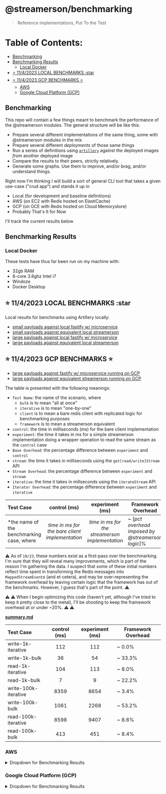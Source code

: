 # @streamerson/benchmarking

> Reference implementations, Put To the Test

# Table of Contents:

<!-- START doctoc generated TOC please keep comment here to allow auto update -->
<!-- DON'T EDIT THIS SECTION, INSTEAD RE-RUN doctoc TO UPDATE -->

- [Benchmarking](#benchmarking)
- [Benchmarking Results](#benchmarking-results)
  - [Local Docker](#local-docker)
- [:star: 11/4/2023 LOCAL BENCHMARKS :star](#star-1142023-local-benchmarks-star)
- [:star: 11/4/2023 GCP BENCHMARKS :star:](#star-1142023-gcp-benchmarks-star)
  - [AWS](#aws)
  - [Google Cloud Platform (GCP)](#google-cloud-platform-gcp)

<!-- END doctoc generated TOC please keep comment here to allow auto update -->

## Benchmarking

This repo will contain a few things meant to benchmark the performance of the @streamerson modules. The general
structure will be like this:

- Prepare several different implementations of the same thing, some with @streamerson modules in the mix
- Prepare several different _deployments_ of those same things
- Run a series of definitions using [`artillery`](https://artillery.io/) against the deployed images _from_ another deployed
  image
- Compare the results to their peers, strictly relatively.
- Generate some graphs. Use them to improve, and/or brag, and/or understand things.

Right now I'm thinking I will build a sort of general CLI tool that takes a given use-case ("crud app") and stands it up
in

- Local (for development and baseline definitions)
- AWS (on EC2 with Redis hosted on ElastiCache)
- GCP (on GCE with Redis hosted on Cloud Memorystore)
- Probably That's It for Now

I'll track the current results below

## Benchmarking Results

### Local Docker

These tests have thus far been run on my machine with:
- 32gb RAM
- 8-core 3.8ghz Intel i7
- Windoze
- Docker Desktop

## :star: 11/4/2023 LOCAL BENCHMARKS :star

Local results for benchmarks using Artillery locally:
- [small payloads against local fastify w/ microservice](https://htmlpreview.github.io/?https://github.com/oliver-io/streamerson/blob/main/packages/benchmarking/_reports/loadtest/fastify-small-report.html)
- [small payloads against equivalent local streamerson](https://htmlpreview.github.io/?https://github.com/oliver-io/streamerson/blob/main/packages/benchmarking/_reports/loadtest/streamerson-small-report.html)
- [large payloads against local fastify w/ microservice](https://htmlpreview.github.io/?https://github.com/oliver-io/streamerson/blob/main/packages/benchmarking/_reports/loadtest/fastify-large-report.html)
- [large payloads against equivalent local streamerson](https://htmlpreview.github.io/?https://github.com/oliver-io/streamerson/blob/main/packages/benchmarking/_reports/loadtest/streamerson-large-report.html)

## :star: 11/4/2023 GCP BENCHMARKS :star:
- [large payloads against fastify w/ microservice running on GCP](https://htmlpreview.github.io/?https://github.com/oliver-io/streamerson/blob/main/packages/benchmarking/_reports/gcp/fastify-large-report.html)
- [large payloads against equivalent streamerson running on GCP](https://htmlpreview.github.io/?https://github.com/oliver-io/streamerson/blob/main/packages/benchmarking/_reports/gcp/streamerson-large-report.html)


The table is presented with the following meanings:

 - `Test Name`: the name of the scenario, where
   - `bulk` is to mean "all at once"
   - `iterative` is to mean "one-by-one"
   - `client` is to mean a bare redis client with replicated logic for benchmarking purposes
   - `framework` is to mean a streamerson equivalent
 - `control`: the time in milliseconds (ms) for the bare client implementation
 - `experiment`: the time it takes in ms for a simple streamerson implementation doing a wrapper operation to read the same stream as the `control` case
 - `Base Overhead`: the percentage difference between `experiment` and `control`
 - `stream`: the time it takes in milliseconds using the `get[read/write]Stream` API
 - `Stream Overhead`: the percentage difference between `experiment` and `stream`
 - `iterative`: the time it takes in millseconds using the `iterateStream` API
 - `Iterator Overhead`: the percentage difference between `experiment` and `iterative`


| Test Case                                                                                                                                                                                                                                                                    |                **control** (ms)                 |               **experiment** (ms)               | Framework<br/>Overhead                            |
|:-----------------------------------------------------------------------------------------------------------------------------------------------------------------------------------------------------------------------------------------------------------------------------|:-----------------------------------------------:|:-----------------------------------------------:|---------------------------------------------------|
| *the name of the benchmarking case, where <br/> | *time in ms for the bare client implementation* | *time in ms for the streamerson implementation* | ~ [*pct overhead imposed by @streamerson logic*]% |

:warning: As of `10/23`, these numbers exist as a first-pass over the benchmarking.  I'm sure that they will reveal many improvements, which is part of the reason I'm gathering the data.  I suspect that some of these initial numbers reflect time spent in transforming the Redis messages into `MappedStreamEvent`s (and et cetera), and may be over-representing the framework overhead by leaving certain logic that the framework has out of the benchmarks.  However, I guess that's part of the point. :warning:

:warning: :warning: When I begin optimizing this code (haven't yet, although I've tried to keep it pretty close to the metal), I'll be shooting to keep the framework overhead at or under ~20%.  :warning: :warning:

[//]: # (<details>)

[//]: # (<summary>)

[//]: # (  Dropdown for Benchmarking Results)

[//]: # (</summary>)

<!-- BEGIN-CODE: ./_reports/summary.md -->
[**summary.md**](./_reports/summary.md)

| Test Case            | **control** (ms) | **experiment** (ms) | Framework Overhead |
| :------------------- | :--------------: | :-----------------: | ------------------ |
| write-1k-iterative   |       112        |         112         | ~ 0.0%             |
| write-1k-bulk        |        36        |         54          | ~ 33.3%            |
| read-1k-iterative    |       104        |         113         | ~ 8.0%             |
| read-1k-bulk         |        7         |          9          | ~ 22.2%            |
| write-100k-iterative |       8359       |        8654         | ~ 3.4%             |
| write-100k-bulk      |       1061       |        2268         | ~ 53.2%            |
| read-100k-iterative  |       8598       |        9407         | ~ 8.6%             |
| read-100k-bulk       |       413        |         451         | ~ 8.4%             |

<!-- END-CODE: ./_reports/summary.md -->

[//]: # (</details>)

### AWS

<details>
<summary>
  Dropdown for Benchmarking Results
</summary>

```
N/A
```

</details>


### Google Cloud Platform (GCP)


<details>
<summary>
  Dropdown for Benchmarking Results
</summary>

```pre
N/A
```

</details>

